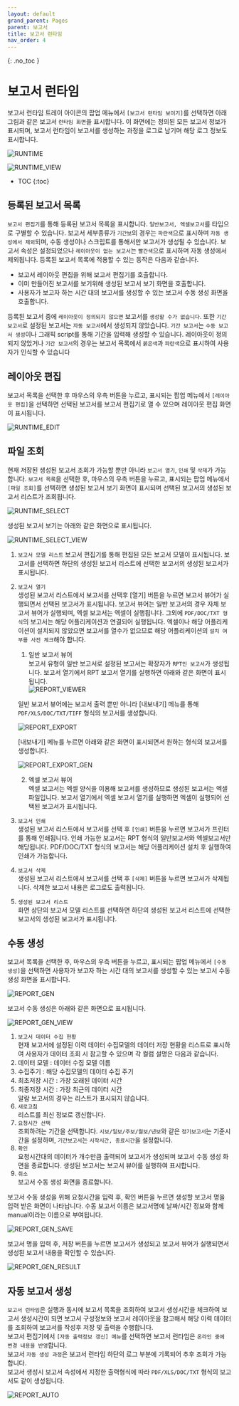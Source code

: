 ```yaml
---
layout: default
grand_parent: Pages
parent: 보고서
title: 보고서 런타임
nav_order: 4
---
```


{: .no_toc }
# 보고서 런타임
보고서 런타임 트레이 아이콘의 팝업 메뉴에서 `[보고서 런타임 보이기]`를 선택하면 아래 그림과 같은 보고서 `런타임 화면`을 표시합니다. 이 화면에는 정의된 모든 보고서 정보가 표시되며, 보고서 런타임이 보고서를 생성하는 과정을 로그로 남기며 해당 로그 정보도 표시합니다.  

![RUNTIME](./runtime-1.png)

![RUNTIME_VIEW](./runtimeview-1.png)

- TOC
{:toc}

## 등록된 보고서 목록  
`보고서 편집기`를 통해 등록된 보고서 목록을 표시합니다. `일반보고서, 엑셀보고서`를 타입으로 구별할 수 있습니다. 보고서 세부종류가 `기간보`의 경우는 `파란색`으로 표시하며 `자동 생성에서 제외`되며, 수동 생성이나 스크립트를 통해서만 보고서가 생성될 수 있습니다. 보고서 속성은 설정되었으나 `레이아웃이 없는 보고서`는 `빨간색`으로 표시하며 자동 생성에서 제외됩니다.
등록된 보고서 목록에 적용할 수 있는 동작은 다음과 같습니다.

-	보고서 레이아웃 편집을 위해 보고서 편집기를 호출합니다.
-	이미 만들어진 보고서를 보기위해 생성된 보고서 보기 화면을 호출합니다.
-	사용자가 보고자 하는 시간 대의 보고서를 생성할 수 있는 보고서 수동 생성 화면을 호출합니다.  

등록된 보고서 중에 `레이아웃이 정의되지 않으면` 보고서를 `생성할 수가 없습니다`. 또한 `기간 보고서`로 설정된 보고서는 `자동 보고서`에서 생성되지 않았습니다. `기간 보고서`는 `수동 보고서 생성`이나 그래픽 script를 통해 기간을 입력해 생성할 수 있습니다. 레이아웃이 정의되지 않았거나 `기간 보고서`의 경우는 보고서 목록에서 `붉은색`과 `파란색`으로 표시하여 사용자가 인식할 수 있습니다

## 레이아웃 편집  
보고서 목록을 선택한 후 마우스의 우측 버튼을 누르고, 표시되는 팝업 메뉴에서 `[레이아웃 편집]`을 선택하면 선택된 보고서를 보고서 편집기로 열 수 있으며 레이아웃 편집 화면이 표시됩니다.  

![RUNTIME_EDIT](./runtimeedit-1.png)

## 파일 조회  
현재 저장된 생성된 보고서 조회가 가능할 뿐만 아니라 `보고서 열기`, `인쇄` 및 `삭제`가 가능합니다. `보고서 목록`을 선택한 후, 마우스의 우측 버튼을 누르고, 표시되는 팝업 메뉴에서 `[파일 조회]`를 선택하면 생성된 보고서 보기 화면이 표시되며 선택된 보고서의 생성된 보고서 리스트가 조회됩니다.

![RUNTIME_SELECT](./runtimeselect-2.png)

생성된 보고서 보기는 아래와 같은 화면으로 표시됩니다.

![RUNTIME_SELECT_VIEW](./runtimeselectview-2.png)

1. `보고서 모델 리스트` 
  보고서 편집기를 통해 편집된 모든 보고서 모델이 표시됩니다. 보고서를 선택하면 하단의 생성된 보고서 리스트에 선택한 보고서의 생성된 보고서가 표시됩니다.  
2. `보고서 열기`  
  생성된 보고서 리스트에서 보고서를 선택후 [열기] 버튼을 누르면 보고서 뷰어가 실행되면서 선택된 보고서가 표시됩니다. 보고서 뷰어는 일반 보고서의 경우 자체 보고서 뷰어가 실행되며, 엑셀 보고서는 엑셀이 실행됩니다. 그외에 `PDF/DOC/TXT 형식`의 보고서는 해당 어플리케이션과 연결되어 실행됩니다. 엑셀이나 해당 어플리케이션이 설치되지 않았으면 보고서를 열수가 없으므로 해당 어플리케이션의 `설치 여부를 사전 체크`해야 합니다.  

    1. 일반 보고서 뷰어  
      보고서 유형이 일반 보고서로 설정된 보고서는 확장자가 `RPT인 보고서`가 생성됩니다. 보고서 열기에서 RPT 보고서 열기를 실행하면 아래와 같은 화면이 표시됩니다.  
      ![REPORT_VIEWER](./reportviewer-2.png)  

      일반 보고서 뷰어에는 보고서 출력 뿐만 아니라 [내보내기] 메뉴를 통해 `PDF/XLS/DOC/TXT/TIFF` 형식의 보고서를 생성합니다.    

      ![REPORT_EXPORT](./reportexport-2.png)  

      [내보내기] 메뉴를 누르면 아래와 같은 화면이 표시되면서 원하는 형식의 보고서를 생성합니다.  

      ![REPORT_EXPORT_GEN](./reportexportgen-2.png)  

    2. 엑셀 보고서 뷰어  
      엑셀 보고서는 엑셀 양식을 이용해 보고서를 생성하므로 생성된 보고서는 엑셀 파일입니다. 보고서 열기에서 엑셀 보고서 열기를 실행하면 엑셀이 실행되어 선택된 보고서가 표시됩니다.  

3. `보고서 인쇄`  
  생성된 보고서 리스트에서 보고서를 선택 후 `[인쇄]` 버튼을 누르면 보고서가 프린터를 통해 인쇄됩니다. 인쇄 가능한 보고서는 RPT 형식의 일반보고서와 엑셀보고서만 해당됩니다. PDF/DOC/TXT 형식의 보고서는 해당 어플리케이션 설치 후 실행하여 인쇄가 가능합니다.  

4. `보고서 삭제`  
  생성된 보고서 리스트에서 보고서를 선택 후 `[삭제]` 버튼을 누르면 보고서가 삭제됩니다. 삭제한 보고서 내용은 로그로도 출력됩니다.  

5. `생성된 보고서 리스트`  
  화면 상단의 보고서 모델 리스트를 선택하면 하단의 생성된 보고서 리스트에 선택한 보고서의 생성된 보고서가 표시됩니다.  

## 수동 생성  
보고서 목록을 선택한 후, 마우스의 우측 버튼을 누르고, 표시되는 팝업 메뉴에서 `[수동 생성]`을 선택하면 사용자가 보고자 하는 시간 대의 보고서를 생성할 수 있는 보고서 수동 생성 화면을 표시합니다.  

![REPORT_GEN](./reportgen-3.png)

보고서 수동 생성은 아래와 같은 화면으로 표시됩니다.

![REPORT_GEN_VIEW](./reportgenview-3.png)

1. `보고서 데이터 수집 현황`  
  현재 보고서에 설정된 이력 데이터 수집모델의 데이터 저장 현황을 리스트로 표시하여 사용자가 데이터 조회 시 참고할 수 있으며 각 컬럼 설명은 다음과 같습니다.  
  1. 데이터 모델 : 데이터 수집 모델 이름  
  2. 수집주기 : 해당 수집모델의 데이터 수집 주기  
  3. 최초저장 시간 : 가장 오래된 데이터 시간  
  4. 최종저장 시간 : 가장 최근의 데이터 시간  
    알람 보고서의 경우는 리스트가 표시되지 않습니다.  
2. `새로고침`  
  리스트를 최신 정보로 갱신합니다.  
3. `요청시간 선택`  
  조회하려는 기간을 선택합니다. `시보/일보/주보/월보/년보`와 같은 `정기보고서`는 기준시간을 설정하며, `기간보고서`는 `시작시간, 종료시간`을 설정합니다.  
4. `확인`  
  요청시간대의 데이터가 개수만큼 출력되어 보고서가 생성되며 보고서 수동 생성 화면을 종료합니다. 생성된 보고서는 보고서 뷰어를 실행하여 표시합니다.  
5. `취소`  
  보고서 수동 생성 화면을 종료합니다.  

보고서 수동 생성을 위해 요청시간을 입력 후, 확인 버튼을 누르면 생성할 보고서 명을 입력 받은 화면이 나타납니다. 수동 보고서 이름은 보고서명에 날짜/시간 정보와 함께 manual이라는 이름으로 부여됩니다.  

![REPORT_GEN_SAVE](./reportgensave-3.png)

보고서 명을 입력 후, 저장 버튼을 누르면 보고서가 생성되고 보고서 뷰어가 실행되면서 생성된 보고서 내용을 확인할 수 있습니다.

![REPORT_GEN_RESULT](./reportgenresult-3.png)

## 자동 보고서 생성  
`보고서 런타임`은 실행과 동시에 보고서 목록을 조회하여 보고서 생성시간을 체크하여 보고서 생성시간이 되면 보고서 구성정보와 보고서 레이아웃을 참고해서 해당 이력 데이터를 조회하여 보고서를 작성후 저장 및 출력을 수행합니다.  
보고서 편집기에서 `[자동 출력정보 갱신] 메뉴`를 선택하면 보고서 런타임은 `온라인 중에 변경 내용을 반영`합니다.  
보고서 `자동 생성 과정`은 보고서 런타임 하단의 로그 부분에 기록되어 추후 조회가 가능합니다.  
보고서 생성시 보고서 속성에서 지정한 출력형식에 따라 `PDF/XLS/DOC/TXT` 형식의 보고서도 같이 생성됩니다.  

![REPORT_AUTO](./reportauto-4.png)






